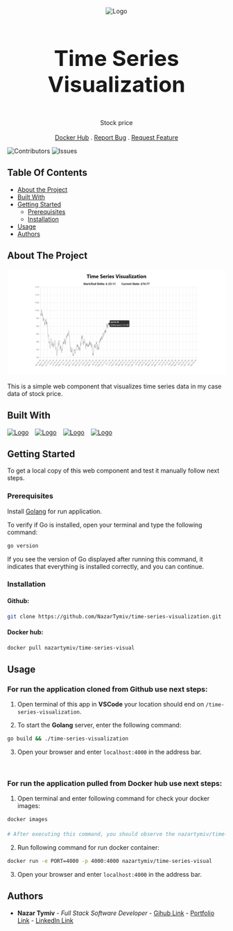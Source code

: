 <br/>
<p align="center">
  <img src="https://media0.giphy.com/media/iRIf7MAdvOIbdxK4rR/200w.gif?cid=6c09b952k466r0htpfks5fssnx5uqwdw8a261aw8jjltx2u8&ep=v1_gifs_search&rid=200w.gif&ct=g" alt="Logo" width="150">

  <h3 align="center" style="font-size: 50px;">Time Series Visualization</h3>

  <p align="center">
    Stock price
    <br/>
    <br/>
    <a href="https://hub.docker.com/r/nazartymiv/time-series-visual">Docker Hub</a>
    .
    <a href="https://github.com/NazarTymiv/time-series-visualization/issues">Report Bug</a>
    .
    <a href="https://github.com/NazarTymiv/time-series-visualization/issues">Request Feature</a>
  </p>
</p>

![Contributors](https://img.shields.io/github/contributors/NazarTymiv/time-series-visualization?color=dark-green) ![Issues](https://img.shields.io/github/issues/NazarTymiv/time-series-visualization)

## Table Of Contents

- [About the Project](#about-the-project)
- [Built With](#built-with)
- [Getting Started](#getting-started)
  - [Prerequisites](#prerequisites)
  - [Installation](#installation)
- [Usage](#usage)
- [Authors](#authors)

## About The Project

![Screen Shot](./docs/images/screenshotOfProject.png)

This is a simple web component that visualizes time series data in my case data of stock price.

## Built With

<div style="display: flex; align-items: center;">
  <a href="https://go.dev/" style="margin-right: 15px;">
      <img src="https://upload.wikimedia.org/wikipedia/commons/thumb/0/05/Go_Logo_Blue.svg/1200px-Go_Logo_Blue.svg.png" alt="Logo" width="50">
  </a>

  <a href="https://htmx.org/" style="margin-right: 15px;">
      <img src="https://plugins.jetbrains.com/files/20588/418328/icon/pluginIcon.svg" alt="Logo" width="40">
  </a>

  <a href="https://www.chartjs.org/" style="margin-right: 15px;">
      <img src="https://asset.brandfetch.io/idFdo8ulhr/idzj34qGQm.png" alt="Logo" width="50">
  </a>

  <a href="https://tailwindcss.com/" style="margin-right: 15px;">
      <img src="https://www.svgrepo.com/show/374118/tailwind.svg" alt="Logo" width="50">
  </a>
</div>

## Getting Started

To get a local copy of this web component and test it manually follow next steps.

### Prerequisites

Install [Golang](https://nodejs.org/en/download/current) for run application.

To verify if Go is installed, open your terminal and type the following command:

```sh
go version
```

If you see the version of Go displayed after running this command, it indicates that everything is installed correctly, and you can continue.

### Installation

#### Github:

```sh
git clone https://github.com/NazarTymiv/time-series-visualization.git
```

#### Docker hub:

```sh
docker pull nazartymiv/time-series-visual
```

## Usage

### For run the application cloned from **Github** use next steps:

1. Open terminal of this app in **VSCode** your location should end on `/time-series-visualization`.

2. To start the **Golang** server, enter the following command:

```sh
go build && ./time-series-visualization
```

3. Open your browser and enter `localhost:4000` in the address bar.

<br />

### For run the application pulled from **Docker hub** use next steps:

1. Open terminal and enter following command for check your docker images:

```sh
docker images

# After executing this command, you should observe the nazartymiv/time-series-visual repository listed among the images.
```

2. Run following command for run docker container:

```sh
docker run -e PORT=4000 -p 4000:4000 nazartymiv/time-series-visual
```

3. Open your browser and enter `localhost:4000` in the address bar.

## Authors

- **Nazar Tymiv** - _Full Stack Software Developer_ - [Gihub Link](https://github.com/NazarTymiv) - [Portfolio Link](https://nazar-tymiv.netlify.app/) - [LinkedIn Link](https://www.linkedin.com/in/nazar-tymiv/)
